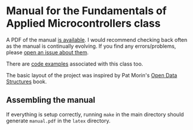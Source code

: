 # Manual for the Fundamentals of Applied Microcontrollers class

A PDF of the manual [is available](https://semcneil.github.io/Fundamentals-of-Microcontrollers-Manual/Fundamentals-of-Microcontrollers.pdf). I would recommend checking back often as the manual is continually evolving. If you find any errors/problems, please [open an issue about them](https://github.com/semcneil/Fundamentals-of-Microcontrollers-Manual/issues/new).

There are [code examples](https://github.com/semcneil/CEC325Examples) associated with this class too.

The basic layout of the project was inspired by Pat Morin's [Open Data Structures](https://github.com/patmorin/ods) book.

## Assembling the manual
If everything is setup correctly, running `make` in the main directory should generate
`manual.pdf` in the `latex` directory.

